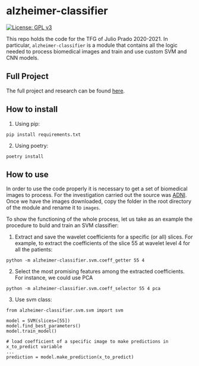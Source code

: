 # alzheimer-classifier

[![License: GPL v3](https://img.shields.io/badge/License-GPL%20v3-blue.svg)](https://www.gnu.org/licenses/gpl-3.0)

This repo holds the code for the TFG of Julio Prado 2020-2021. In particular, `alzheimer-classifier` is a module
that contains all the logic needed to process biomedical images and train and use custom SVM and CNN models.

## Full Project

The full project and research can be found [here](https://github.com/juliopradom/alzheimer-classifier/blob/master/TFG_Julio_Prado.pdf).

## How to install
1. Using pip:
```
pip install requirements.txt
```

2. Using poetry:
```
poetry install
```
## How to use

In order to use the code properly it is necessary to get a set of biomedical images to process. For the investigation
carried out the source was [ADNI](http://adni.loni.usc.edu/). Once we have the images downloaded, copy the folder
in the root directory of the module and rename it to `images`. 

To show the functioning of the whole process, let us take as an example the procedure to buld and train an SVM classifier:
1. Extract and save the wavelet coefficients for a specific (or all) slices. For example, to extract the coefficients of the slice
55 at wavelet level 4 for all the patients:
```
python -m alzheimer-classifier.svm.coeff_getter 55 4
```
2. Select the most promising features among the extracted coefficients. For instance, we could use PCA
```
python -m alzheimer-classifier.svm.coeff_selector 55 4 pca
```
3. Use svm class:
```
from alzheimer-classifier.svm.svm import svm

model = SVM(slices=[55])
model.find_best_parameters()
model.train_model()

# load coefficient of a specific image to make predictions in x_to_predict variable
...
prediction = model.make_prediction(x_to_predict)
```


